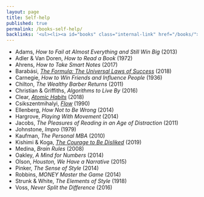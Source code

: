 ```yaml
---
layout: page
title: Self-help
published: true
permalink: /books-self-help/
backlinks: '<ul><li><a id="books" class="internal-link" href="/books/">Books</a></li></ul>'
---
```


* Adams, _How to Fail at Almost Everything and Still Win Big_ (2013) 
* Adler & Van Doren, _How to Read a Book_ (1972) 
* Ahrens, _How to Take Smart Notes_ (2017) 
* Barabási, _<a id="barabasi-the-formula" class="internal-link" href="/barabasi-the-formula/">The Formula: The Universal Laws of Success</a>_ (2018) 
* Carnegie, _How to Win Friends and Influence People_ (1936) 
* Chilton, _The Wealthy Barber Returns_ (2011) 
* Christian & Griffiths, _Algorithms to Live By_ (2016) 
* Clear, _<a id="clear-atomic-habits" class="internal-link" href="/clear-atomic-habits/">Atomic Habits</a>_ (2018) 
* Csikszentmihalyi, _<a id="csikszentmihalyi-flow" class="internal-link" href="/csikszentmihalyi-flow/">Flow</a>_ (1990) 
* Ellenberg, _How Not to Be Wrong_ (2014) 
* Hargrove, _Playing With Movement_ (2014) 
* Jacobs, _The Pleasures of Reading in an Age of Distraction_ (2011) 
* Johnstone, _Impro_ (1979) 
* Kaufman, _The Personal MBA_ (2010) 
* Kishimi & Koga, _<a id="kishimi-koga-courage" class="internal-link" href="/kishimi-koga-courage/">The Courage to Be Disliked</a>_ (2019) 
* Medina, _Brain Rules_ (2008) 
* Oakley, _A Mind for Numbers_ (2014) 
* Olson, _Houston, We Have a Narrative_ (2015) 
* Pinker, _The Sense of Style_ (2014) 
* Robbins, _MONEY Master the Game_ (2014) 
* Strunk & White, _The Elements of Style_ (1918) 
* Voss, _Never Split the Difference_ (2016) 
